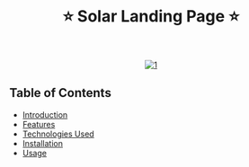 <h1 align="center"> ⭐️ Solar Landing Page ⭐️ </h1> <br>

<p align="center">
  <a href='https://postimg.cc/MfB0ypjY' target='_blank'>
     <img src='https://i.postimg.cc/MfB0ypjY/1.png' border='0' alt='1'/>
  </a>
</p>

## Table of Contents

- [Introduction](#introduction)
- [Features](#features)
- [Technologies Used](#technologies-used)
- [Installation](#installation)
- [Usage](#usage)



